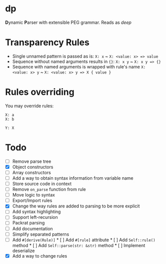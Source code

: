 # dp
**D**ynamic **P**arser with extensible PEG grammar. Reads as *deep*

# Transparency Rules
* Single unnamed pattern is passed as is:
  `X: x` ~ `X: <value: x> => value`
* Sequence without named arguments results in `{}`:
  `X: x y` ~ `X: x y => {}`
* Sequence with named arguments is wrapped with rule's name
  `X: <value: x> y` ~ `X: <value: x> y => X { value }`

# Rules overriding
You may override rules:
```
X: a
X: b

Y: X
```

# Todo
* [ ] Remove parse tree
* [x] Object constructors
* [ ] Array constructors
* [ ] Add a way to obtain syntax information from variable name
* [ ] Store source code in context
* [ ] Remove `on_parse` function from rule
* [ ] Move logic to syntax
* [ ] Export/Import rules
* [X] Change the way rules are added to parsing to be more explicit
* [ ] Add syntax highlighting
* [ ] Support left-recursion
* [ ] Packrat parsing
* [ ] Add documentation
* [ ] Simplify separated patterns
* [ ] Add `#[derive(Rule)]`
      * [ ] Add `#[rule]` attribute
	  * [ ] Add `Self::rule()` method
	  * [ ] Add `Self::parse(str: &str)` method
      * [ ] Implement deserialize
* [x] Add a way to change rules